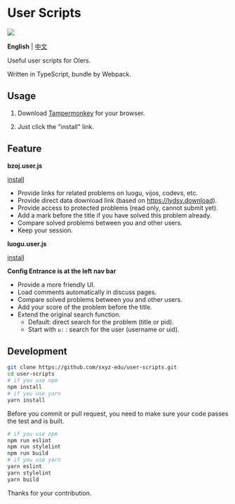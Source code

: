 # User Scripts

[![](https://travis-ci.com/sxyz-edu/user-scripts.svg?branch=master)](https://travis-ci.com/sxyz-edu/user-scripts)

**English** | [中文](./README-zh.md)

Useful user scripts for OIers.

Written in TypeScript, bundle by Webpack.

## Usage

1. Download [Tampermonkey](https://tampermonkey.net/) for your browser.

2. Just click the "install" link.

## Feature

**bzoj.user.js**

[install][bzoj-user-js]

- Provide links for related problems on luogu, vijos, codevs, etc.
- Provide direct data download link (based on <https://lydsy.download>).
- Provide access to protected problems (read only, cannot submit yet).
- Add a mark before the title if you have solved this problem already.
- Compare solved problems between you and other users.
- Keep your session.

**luogu.user.js**

[install][luogu-user-js]

**Config Entrance is at the left nav bar**

- Provide a more friendly UI.
- Load comments automatically in discuss pages.
- Compare solved problems between you and other users.
- Add your score of the problem before the title.
- Extend the original search function.
  - Default: direct search for the problem (title or pid).
  - Start with `u:` : search for the user (username or uid).

## Development

```bash
git clone https://github.com/sxyz-edu/user-scripts.git
cd user-scripts
# if you use npm
npm install
# if you use yarn
yarn install
```

Before you commit or pull request, you need to make sure your code passes the test and is built.

```bash
# if you use npm
npm run eslint
npm run stylelint
npm run build
# if you use yarn
yarn eslint
yarn stylelint
yarn build
```

Thanks for your contribution.

[bzoj-user-js]: https://raw.githubusercontent.com/sxyz-edu/user-scripts/master/dist/bzoj.user.js
[luogu-user-js]: https://raw.githubusercontent.com/sxyz-edu/user-scripts/master/dist/luogu.user.js
